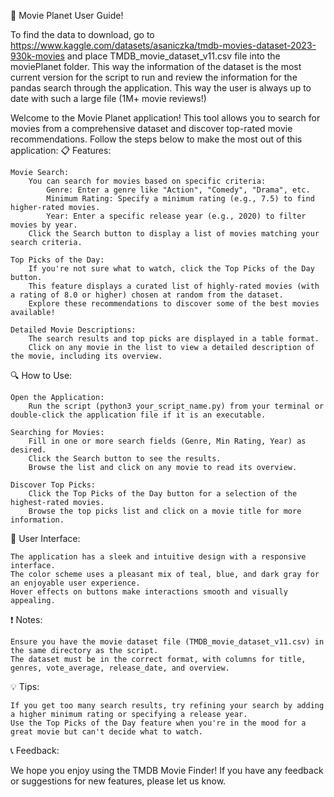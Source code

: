 🎥 Movie Planet User Guide!

To find the data to download, go to https://www.kaggle.com/datasets/asaniczka/tmdb-movies-dataset-2023-930k-movies and place TMDB_movie_dataset_v11.csv file into the moviePlanet folder. This way the information of the dataset is the most current version for the script to run and review the information for the pandas search through the application. This way the user is always up to date with such a large file (1M+ movie reviews!)

Welcome to the Movie Planet application! This tool allows you to search for movies from a comprehensive dataset and discover top-rated movie recommendations. Follow the steps below to make the most out of this application:
📋 Features:

    Movie Search:
        You can search for movies based on specific criteria:
            Genre: Enter a genre like "Action", "Comedy", "Drama", etc.
            Minimum Rating: Specify a minimum rating (e.g., 7.5) to find higher-rated movies.
            Year: Enter a specific release year (e.g., 2020) to filter movies by year.
        Click the Search button to display a list of movies matching your search criteria.

    Top Picks of the Day:
        If you're not sure what to watch, click the Top Picks of the Day button.
        This feature displays a curated list of highly-rated movies (with a rating of 8.0 or higher) chosen at random from the dataset.
        Explore these recommendations to discover some of the best movies available!

    Detailed Movie Descriptions:
        The search results and top picks are displayed in a table format.
        Click on any movie in the list to view a detailed description of the movie, including its overview.

🔍 How to Use:

    Open the Application:
        Run the script (python3 your_script_name.py) from your terminal or double-click the application file if it is an executable.

    Searching for Movies:
        Fill in one or more search fields (Genre, Min Rating, Year) as desired.
        Click the Search button to see the results.
        Browse the list and click on any movie to read its overview.

    Discover Top Picks:
        Click the Top Picks of the Day button for a selection of the highest-rated movies.
        Browse the top picks list and click on a movie title for more information.

🎨 User Interface:

    The application has a sleek and intuitive design with a responsive interface.
    The color scheme uses a pleasant mix of teal, blue, and dark gray for an enjoyable user experience.
    Hover effects on buttons make interactions smooth and visually appealing.

❗ Notes:

    Ensure you have the movie dataset file (TMDB_movie_dataset_v11.csv) in the same directory as the script.
    The dataset must be in the correct format, with columns for title, genres, vote_average, release_date, and overview.

💡 Tips:

    If you get too many search results, try refining your search by adding a higher minimum rating or specifying a release year.
    Use the Top Picks of the Day feature when you're in the mood for a great movie but can't decide what to watch.

📞 Feedback:

We hope you enjoy using the TMDB Movie Finder! If you have any feedback or suggestions for new features, please let us know.

